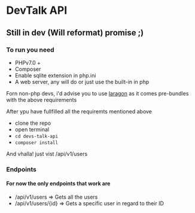 # DevTalk API


## Still in dev (Will reformat) promise ;)


### To run you need 
 - PHPv7.0 +
 - Composer 
 - Enable sqlite extension in php.ini
 - A web server, any will do or just use the built-in in php

 Forn non-php devs, i'd advise you to use [laragon](https://laragon.org/) as it comes pre-bundles with the above requirements

 After ypu have fullfilled all the requiremts mentioned above
  - clone the repo
  - open terminal
  - `cd devs-talk-api`
  - `composer install`

And vhalla! just vist /api/v1/users 

 ### Endpoints

 #### For now the only endpoints that work are 
  - /api/v1/users  => Gets all the users
  - /api/v1/users/{id} => Gets a specific user in regard to their ID
